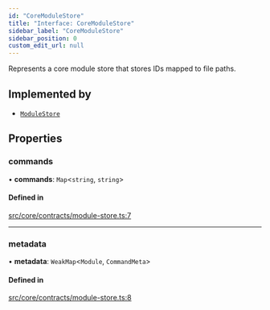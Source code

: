 ```yaml
---
id: "CoreModuleStore"
title: "Interface: CoreModuleStore"
sidebar_label: "CoreModuleStore"
sidebar_position: 0
custom_edit_url: null
---
```


Represents a core module store that stores IDs mapped to file paths.

## Implemented by

- [`ModuleStore`](../classes/ModuleStore.md)

## Properties

### commands

• **commands**: `Map`<`string`, `string`\>

#### Defined in

[src/core/contracts/module-store.ts:7](https://github.com/sern-handler/handler/blob/a579e27/src/core/contracts/module-store.ts#L7)

___

### metadata

• **metadata**: `WeakMap`<`Module`, `CommandMeta`\>

#### Defined in

[src/core/contracts/module-store.ts:8](https://github.com/sern-handler/handler/blob/a579e27/src/core/contracts/module-store.ts#L8)
